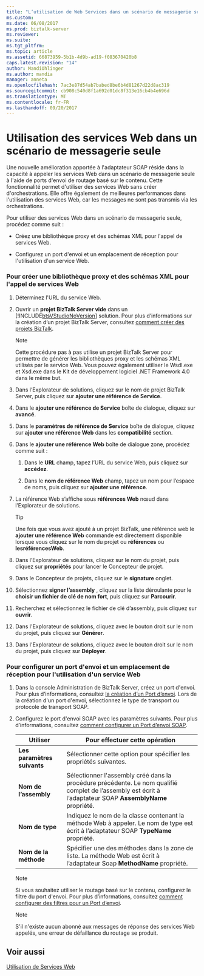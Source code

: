 ```yaml
---
title: "L’utilisation de Web Services dans un scénario de messagerie seule | Documents Microsoft"
ms.custom: 
ms.date: 06/08/2017
ms.prod: biztalk-server
ms.reviewer: 
ms.suite: 
ms.tgt_pltfrm: 
ms.topic: article
ms.assetid: 66873959-5b1b-4d9b-ad19-f083670420b8
caps.latest.revision: "14"
author: MandiOhlinger
ms.author: mandia
manager: anneta
ms.openlocfilehash: 7ac3e87d54ab7babed8be6b4d81267d22d8ac319
ms.sourcegitcommit: cb908c540d8f1a692d01dc8f313e16cb4b4e696d
ms.translationtype: MT
ms.contentlocale: fr-FR
ms.lasthandoff: 09/20/2017
---
```

# <a name="how-to-consume-web-services-in-a-messaging-only-scenario"></a>Utilisation des services Web dans un scénario de messagerie seule
Une nouvelle amélioration apportée à l'adaptateur SOAP réside dans la capacité à appeler les services Web dans un scénario de messagerie seule à l'aide de ports d'envoi de routage basé sur le contenu. Cette fonctionnalité permet d'utiliser des services Web sans créer d'orchestrations. Elle offre également de meilleures performances dans l'utilisation des services Web, car les messages ne sont pas transmis via les orchestrations.  
  
 Pour utiliser des services Web dans un scénario de messagerie seule, procédez comme suit :  
  
-   Créez une bibliothèque proxy et des schémas XML pour l'appel de services Web.  
  
-   Configurez un port d'envoi et un emplacement de réception pour l'utilisation d'un service Web.  
  
### <a name="to-create-a-proxy-library-and-xml-schemas-for-invoking-web-services"></a>Pour créer une bibliothèque proxy et des schémas XML pour l'appel de services Web  
  
1.  Déterminez l'URL du service Web.  
  
2.  Ouvrir un **projet BizTalk Server vide** dans un [!INCLUDE[btsVStudioNoVersion](../includes/btsvstudionoversion-md.md)] solution. Pour plus d’informations sur la création d’un projet BizTalk Server, consultez [comment créer des projets BizTalk](../core/how-to-create-biztalk-projects.md).  
  
    > [!NOTE]
    >  Cette procédure pas à pas utilise un projet BizTalk Server pour permettre de générer les bibliothèques proxy et les schémas XML utilisés par le service Web. Vous pouvez également utiliser le Wsdl.exe et Xsd.exe dans le Kit de développement logiciel .NET Framework 4.0 dans le même but.  
  
3.  Dans l’Explorateur de solutions, cliquez sur le nom de projet BizTalk Server, puis cliquez sur **ajouter une référence de Service**.  
  
4.  Dans le **ajouter une référence de Service** boîte de dialogue, cliquez sur **avancé**.  
  
5.  Dans le **paramètres de référence de Service** boîte de dialogue, cliquez sur **ajouter une référence Web** dans les **compatibilité** section.  
  
6.  Dans le **ajouter une référence Web** boîte de dialogue zone, procédez comme suit :  
  
    1.  Dans le **URL** champ, tapez l’URL du service Web, puis cliquez sur **accédez**.  
  
    2.  Dans le **nom de référence Web** champ, tapez un nom pour l’espace de noms, puis cliquez sur **ajouter une référence**.  
  
7.  La référence Web s’affiche sous **références Web** nœud dans l’Explorateur de solutions.  
  
    > [!TIP]
    >  Une fois que vous avez ajouté à un projet BizTalk, une référence web le **ajouter une référence Web** commande est directement disponible lorsque vous cliquez sur le nom du projet ou **références** ou **lesréférencesWeb**.  
  
8.  Dans l’Explorateur de solutions, cliquez sur le nom du projet, puis cliquez sur **propriétés** pour lancer le Concepteur de projet.  
  
9. Dans le Concepteur de projets, cliquez sur le **signature** onglet.  
  
10. Sélectionnez **signer l’assembly** , cliquez sur la liste déroulante pour le **choisir un fichier de clé de nom fort**, puis cliquez sur **Parcourir**.  
  
11. Recherchez et sélectionnez le fichier de clé d’assembly, puis cliquez sur **ouvrir**.  
  
12. Dans l'Explorateur de solutions, cliquez avec le bouton droit sur le nom du projet, puis cliquez sur **Générer**.  
  
13. Dans l'Explorateur de solutions, cliquez avec le bouton droit sur le nom du projet, puis cliquez sur **Déployer**.  
  
### <a name="to-configure-a-send-port-and-receive-location-for-consuming-a-web-service"></a>Pour configurer un port d'envoi et un emplacement de réception pour l'utilisation d'un service Web  
  
1.  Dans la console Administration de BizTalk Server, créez un port d'envoi. Pour plus d’informations, consultez [la création d’un Port d’envoi](../core/how-to-create-a-send-port2.md). Lors de la création d'un port d'envoi, sélectionnez le type de transport ou protocole de transport SOAP.  
  
2.  Configurez le port d'envoi SOAP avec les paramètres suivants. Pour plus d’informations, consultez [comment configurer un Port d’envoi SOAP](../core/how-to-configure-a-soap-send-port.md).  
  
    |Utiliser|Pour effectuer cette opération|  
    |--------------|----------------|  
    |**Les paramètres suivants**|Sélectionner cette option pour spécifier les propriétés suivantes.|  
    |**Nom de l’assembly**|Sélectionner l'assembly créé dans la procédure précédente. Le nom qualifié complet de l’assembly est écrit à l’adaptateur SOAP **AssemblyName** propriété.|  
    |**Nom de type**|Indiquez le nom de la classe contenant la méthode Web à appeler. Le nom de type est écrit à l’adaptateur SOAP **TypeName** propriété.|  
    |**Nom de la méthode**|Spécifier une des méthodes dans la zone de liste. La méthode Web est écrit à l’adaptateur Soap **MethodName** propriété.|  
  
    > [!NOTE]
    >  Si vous souhaitez utiliser le routage basé sur le contenu, configurez le filtre du port d'envoi. Pour plus d’informations, consultez [comment configurer des filtres pour un Port d’envoi](../core/how-to-configure-filters-for-a-send-port.md).  
  
    > [!NOTE]
    >  S'il n'existe aucun abonné aux messages de réponse des services Web appelés, une erreur de défaillance du routage se produit.  
  
## <a name="see-also"></a>Voir aussi  
 [Utilisation de Services Web](../core/consuming-web-services.md)